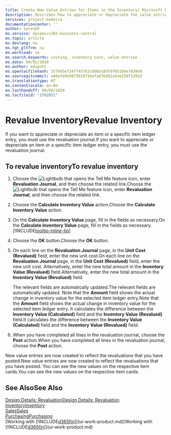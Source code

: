 ```yaml
---
title: Create New Value Entries for Items in the Inventory| Microsoft Docs
description: Describes how to appreciate or depreciate the value entries of one or more items in the inventory by posting their current, calculated value.
services: project-madeira
documentationcenter: ''
author: SorenGP
ms.service: dynamics365-business-central
ms.topic: article
ms.devlang: na
ms.tgt_pltfrm: na
ms.workload: na
ms.search.keywords: costing, inventory cost, value entries
ms.date: 04/01/2020
ms.author: edupont
ms.openlocfilehash: 3570d5e7347745763c8d8e18dfdf65166e7839e0
ms.sourcegitcommit: a80afd4e5075018716efad76d82a54e158f1392d
ms.translationtype: HT
ms.contentlocale: en-AU
ms.lasthandoff: 09/09/2020
ms.locfileid: "3782051"
---
```

# <a name="revalue-inventory"></a><span data-ttu-id="095ca-103">Revalue Inventory</span><span class="sxs-lookup"><span data-stu-id="095ca-103">Revalue Inventory</span></span>
<span data-ttu-id="095ca-104">If you want to appreciate or depreciate an item or a specific item ledger entry, you must use the revaluation journal.</span><span class="sxs-lookup"><span data-stu-id="095ca-104">If you want to appreciate or depreciate an item or a specific item ledger entry, you must use the revaluation journal.</span></span>

## <a name="to-revalue-inventory"></a><span data-ttu-id="095ca-105">To revalue inventory</span><span class="sxs-lookup"><span data-stu-id="095ca-105">To revalue inventory</span></span>
1. <span data-ttu-id="095ca-106">Choose the ![Lightbulb that opens the Tell Me feature](media/ui-search/search_small.png "Tell me what you want to do") icon, enter **Revaluation Journal**, and then choose the related link.</span><span class="sxs-lookup"><span data-stu-id="095ca-106">Choose the ![Lightbulb that opens the Tell Me feature](media/ui-search/search_small.png "Tell me what you want to do") icon, enter **Revaluation Journal**, and then choose the related link.</span></span>
2. <span data-ttu-id="095ca-107">Choose the **Calculate Inventory Value** action.</span><span class="sxs-lookup"><span data-stu-id="095ca-107">Choose the **Calculate Inventory Value** action.</span></span>
3. <span data-ttu-id="095ca-108">On the **Calculate Inventory Value** page, fill in the fields as necessary.</span><span class="sxs-lookup"><span data-stu-id="095ca-108">On the **Calculate Inventory Value** page, fill in the fields as necessary.</span></span> [!INCLUDE[tooltip-inline-tip](includes/tooltip-inline-tip_md.md)]
4. <span data-ttu-id="095ca-109">Choose the **OK** button.</span><span class="sxs-lookup"><span data-stu-id="095ca-109">Choose the **OK** button.</span></span>
5. <span data-ttu-id="095ca-110">On each line on the **Revaluation Journal** page, in the **Unit Cost (Revalued)** field, enter the new unit cost.</span><span class="sxs-lookup"><span data-stu-id="095ca-110">On each line on the **Revaluation Journal** page, in the **Unit Cost (Revalued)** field, enter the new unit cost.</span></span> <span data-ttu-id="095ca-111">Alternatively, enter the new total amount in the **Inventory Value (Revalued)** field.</span><span class="sxs-lookup"><span data-stu-id="095ca-111">Alternatively, enter the new total amount in the **Inventory Value (Revalued)** field.</span></span>

    <span data-ttu-id="095ca-112">The relevant fields are automatically updated.</span><span class="sxs-lookup"><span data-stu-id="095ca-112">The relevant fields are automatically updated.</span></span> <span data-ttu-id="095ca-113">Note that the **Amount** field shows the actual change in inventory value for the selected item ledger entry.</span><span class="sxs-lookup"><span data-stu-id="095ca-113">Note that the **Amount** field shows the actual change in inventory value for the selected item ledger entry.</span></span> <span data-ttu-id="095ca-114">It calculates the difference between the **Inventory Value (Calculated)** field and the **Inventory Value (Revalued)** field.</span><span class="sxs-lookup"><span data-stu-id="095ca-114">It calculates the difference between the **Inventory Value (Calculated)** field and the **Inventory Value (Revalued)** field.</span></span>
6. <span data-ttu-id="095ca-115">When you have completed all lines in the revaluation journal, choose the **Post** action.</span><span class="sxs-lookup"><span data-stu-id="095ca-115">When you have completed all lines in the revaluation journal, choose the **Post** action.</span></span>

<span data-ttu-id="095ca-116">New value entries are now created to reflect the revaluations that you have posted.</span><span class="sxs-lookup"><span data-stu-id="095ca-116">New value entries are now created to reflect the revaluations that you have posted.</span></span> <span data-ttu-id="095ca-117">You can see the new values on the respective item cards.</span><span class="sxs-lookup"><span data-stu-id="095ca-117">You can see the new values on the respective item cards.</span></span>

## <a name="see-also"></a><span data-ttu-id="095ca-118">See Also</span><span class="sxs-lookup"><span data-stu-id="095ca-118">See Also</span></span>
[<span data-ttu-id="095ca-119">Design Details: Revaluation</span><span class="sxs-lookup"><span data-stu-id="095ca-119">Design Details: Revaluation</span></span>](design-details-revaluation.md)  
[<span data-ttu-id="095ca-120">Inventory</span><span class="sxs-lookup"><span data-stu-id="095ca-120">Inventory</span></span>](inventory-manage-inventory.md)  
[<span data-ttu-id="095ca-121">Sales</span><span class="sxs-lookup"><span data-stu-id="095ca-121">Sales</span></span>](sales-manage-sales.md)  
[<span data-ttu-id="095ca-122">Purchasing</span><span class="sxs-lookup"><span data-stu-id="095ca-122">Purchasing</span></span>](purchasing-manage-purchasing.md)  
<span data-ttu-id="095ca-123">[Working with [!INCLUDE[d365fin](includes/d365fin_md.md)]](ui-work-product.md)</span><span class="sxs-lookup"><span data-stu-id="095ca-123">[Working with [!INCLUDE[d365fin](includes/d365fin_md.md)]](ui-work-product.md)</span></span>
